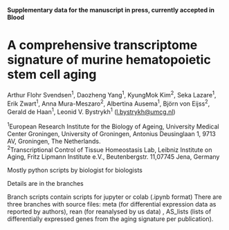 <B>Supplementary data for the manuscript in press, currently accepted in Blood</B>

<h1>A comprehensive transcriptome signature of murine hematopoietic stem cell aging</h1>

Arthur Flohr Svendsen<sup>1</sup>, Daozheng Yang<sup>1</sup>, KyungMok Kim<sup>2</sup>, Seka Lazare<sup>1</sup>, Erik Zwart<sup>1</sup>, Anna Mura-Meszaro<sup>2</sup>, Albertina Ausema<sup>1</sup>, Björn von Eijss<sup>2</sup>, Gerald de Haan<sup>1</sup>, Leonid V. Bystrykh<sup>1</sup> (l.bystrykh@umcg.nl) 

<sup>1</sup>European Research Institute for the Biology of Ageing, University Medical Center Groningen, University of Groningen, Antonius Deusinglaan 1, 9713 AV, Groningen, The Netherlands. <br>
<sup>2</sup>Transcriptional Control of Tissue Homeostasis Lab, Leibniz Institute on Aging, Fritz Lipmann Institute e.V., Beutenbergstr. 11,07745 Jena, Germany

Mostly python scripts by biologist for biologists

Details are in the branches

Branch scripts contain scripts for jupyter or colab (.ipynb format)
There are three branches with source files: meta (for differential expression data as reported by authors), rean (for reanalysed by us data) , AS_lists (lists of differentially expressed genes from the aging signature per publication).
